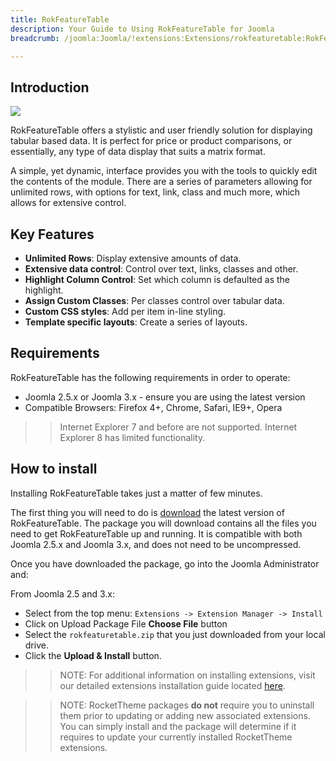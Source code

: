 ```yaml
---
title: RokFeatureTable
description: Your Guide to Using RokFeatureTable for Joomla
breadcrumb: /joomla:Joomla/!extensions:Extensions/rokfeaturetable:RokFeatureTable

---
```


Introduction
-----

![][featured]

RokFeatureTable offers a stylistic and user friendly solution for displaying tabular based data. It is perfect for price or product comparisons, or essentially, any type of data display that suits a matrix format.

A simple, yet dynamic, interface provides you with the tools to quickly edit the contents of the module. There are a series of parameters allowing for unlimited rows, with options for text, link, class and much more, which allows for extensive control.

Key Features
------------

* **Unlimited Rows**: Display extensive amounts of data.
* **Extensive data control**: Control over text, links, classes and other.
* **Highlight Column Control**: Set which column is defaulted as the highlight.
* **Assign Custom Classes**: Per classes control over tabular data.
* **Custom CSS styles**: Add per item in-line styling.
* **Template specific layouts**: Create a series of layouts.

Requirements
------------

RokFeatureTable has the following requirements in order to operate:

* Joomla 2.5.x or Joomla 3.x - ensure you are using the latest version
* Compatible Browsers: Firefox 4+, Chrome, Safari, IE9+, Opera 

>> Internet Explorer 7 and before are not supported. Internet Explorer 8 has limited functionality.

How to install
--------------

Installing RokFeatureTable takes just a matter of few minutes.

The first thing you will need to do is [download][download] the latest version of RokFeatureTable. The package you will download contains all the files you need to get RokFeatureTable up and running. It is compatible with both Joomla 2.5.x and Joomla 3.x, and does not need to be uncompressed. 

Once you have downloaded the package, go into the Joomla Administrator and:

From Joomla 2.5 and 3.x:

* Select from the top menu: `Extensions -> Extension Manager -> Install`
* Click on Upload Package File **Choose File** button
* Select the `rokfeaturetable.zip` that you just downloaded from your local drive.
* Click the **Upload & Install** button.

>> NOTE: For additional information on installing extensions, visit our detailed extensions installation guide located [here][install].

>> NOTE: RocketTheme packages **do not** require you to uninstall them prior to updating or adding new associated extensions. You can simply install and the package will determine if it requires to update your currently installed RocketTheme extensions.

[featured]: assets/rokfeaturetable.jpeg
[download]: http://www.rockettheme.com/wordpress-downloads/plugins/club/2616-rokfeaturetable
[install]: ../../platform/extensions.md#how-to-install-an-extension
